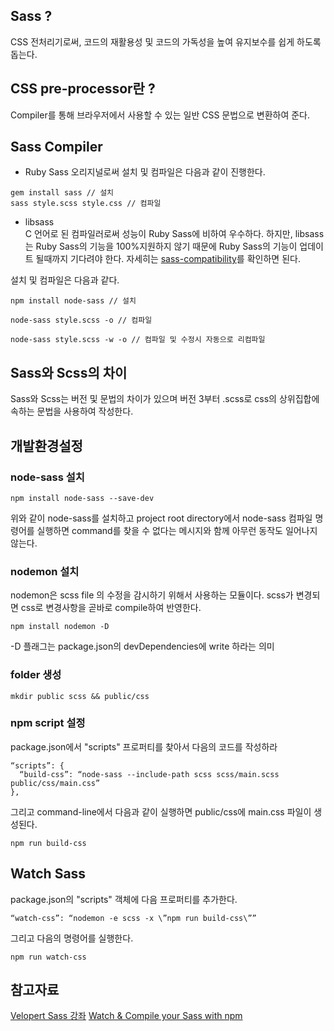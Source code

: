 ## Sass ?
CSS 전처리기로써, 코드의 재활용성 및 코드의 가독성을 높여 유지보수를 쉽게 하도록 돕는다.

## CSS pre-processor란 ?
Compiler를 통해 브라우저에서 사용할 수 있는 일반 CSS 문법으로 변환하여 준다. 

## Sass Compiler 

- Ruby Sass
오리지널로써 설치 및 컴파일은 다음과 같이 진행한다.
~~~
gem install sass // 설치
sass style.scss style.css // 컴파일
~~~

- libsass <br>
C 언어로 된 컴파일러로써 성능이 Ruby Sass에 비하여 우수하다. 하지만, libsass 는 Ruby Sass의 기능을 100%지원하지 않기 때문에 Ruby Sass의 기능이 업데이트 될때까지 기다려야 한다. 자세히는 [sass-compatibility](http://sass-compatibility.github.io/)를 확인하면 된다.

설치 및 컴파일은 다음과 같다.
~~~
npm install node-sass // 설치

node-sass style.scss -o // 컴파일

node-sass style.scss -w -o // 컴파일 및 수정시 자동으로 리컴파일
~~~

## Sass와 Scss의 차이
Sass와 Scss는 버전 및 문법의 차이가 있으며 버전 3부터 .scss로 css의 상위집합에 속하는 문법을 사용하여 작성한다. 

## 개발환경설정

### node-sass 설치
~~~
npm install node-sass --save-dev
~~~

위와 같이 node-sass를 설치하고 project root directory에서 node-sass 컴파일 명령어를 실행하면 command를 찾을 수 없다는 메시지와 함께 아무런 동작도 일어나지 않는다. 

### nodemon 설치
nodemon은 scss file 의 수정을 감시하기 위해서 사용하는 모듈이다. 
scss가 변경되면 css로 변경사항을 곧바로 compile하여 반영한다. 
~~~
npm install nodemon -D
~~~
-D 플래그는 package.json의 devDependencies에 write 하라는 의미

### folder 생성
~~~
mkdir public scss && public/css
~~~

### npm script 설정
package.json에서 "scripts" 프로퍼티를 찾아서 다음의 코드를 작성하라

~~~
“scripts”: {
  “build-css”: “node-sass --include-path scss scss/main.scss   public/css/main.css”
},
~~~

그리고 command-line에서 다음과 같이 실행하면 public/css에 main.css 파일이 생성된다. 

~~~
npm run build-css
~~~

## Watch Sass
package.json의 "scripts" 객체에 다음 프로퍼티를 추가한다. 

~~~
“watch-css”: “nodemon -e scss -x \”npm run build-css\””
~~~

그리고 다음의 명령어를 실행한다. 

~~~
npm run watch-css
~~~

## 참고자료
[Velopert Sass 강좌](https://velopert.com/1712)
[Watch & Compile your Sass with npm](https://medium.com/@brianhan/watch-compile-your-sass-with-npm-9ba2b878415b)